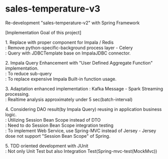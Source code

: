 # sales-temperature-v3

<p> Re-development "sales-temperature-v2" with Spring Framework </p>

<p> [Implementation Goal of this project] </p>
<p>
1. Replace with proper component for Impala / Redis </br>
   : Remove python-specific-background process layer - Celery </br>
   : Query with JDBCTemplate base on ImpalaJDBC connector.
</p>
<p>
2. Impala Query Enhancement with "User Defined Aggregate Function" implementation.</br>
   : To reduce sub-query <br>
   : To replace expensive Impala Built-in function usage.
</p>
<p>
3. Adaptation enhanced implementation : Kafka Message - Spark Streaming processing. </br>
   : Realtime analysis approximately under 5 sec(batch-interval)
</p>
<p>
4. Considering DAO result(by Impala Query) reusing in application business logic. </br>
   : Utilizing Session Bean Scope instead of DTO</br>
   : Need to do Session Bean Scope integration testing </br>
   : To implement Web Service, use Spring-MVC instead of Jersey - Jersey dose not support "Session Bean Scope" of Spring.
</p>
<p>
5. TDD oriented development with JUnit </br>
   : Not only Unit Test but also Integration Test(Spring-mvc-test(MockMvc))
</p>